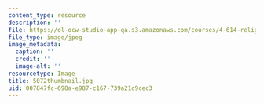 ```yaml
---
content_type: resource
description: ''
file: https://ol-ocw-studio-app-qa.s3.amazonaws.com/courses/4-614-religious-architecture-and-islamic-cultures-fall-2002/007847fc698ae987c167739a21c9cec3_5072thumbnail.jpg
file_type: image/jpeg
image_metadata:
  caption: ''
  credit: ''
  image-alt: ''
resourcetype: Image
title: 5072thumbnail.jpg
uid: 007847fc-698a-e987-c167-739a21c9cec3
---
```

